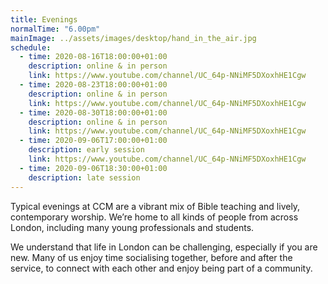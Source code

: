 ```yaml
---
title: Evenings
normalTime: "6.00pm"
mainImage: ../assets/images/desktop/hand_in_the_air.jpg
schedule:
  - time: 2020-08-16T18:00:00+01:00
    description: online & in person
    link: https://www.youtube.com/channel/UC_64p-NNiMF5DXoxhHE1Cgw
  - time: 2020-08-23T18:00:00+01:00
    description: online & in person
    link: https://www.youtube.com/channel/UC_64p-NNiMF5DXoxhHE1Cgw
  - time: 2020-08-30T18:00:00+01:00
    description: online & in person
    link: https://www.youtube.com/channel/UC_64p-NNiMF5DXoxhHE1Cgw
  - time: 2020-09-06T17:00:00+01:00
    description: early session
    link: https://www.youtube.com/channel/UC_64p-NNiMF5DXoxhHE1Cgw
  - time: 2020-09-06T18:30:00+01:00
    description: late session
---
```

Typical evenings at CCM are a vibrant mix of Bible teaching and lively, contemporary worship. We’re home to all kinds of people from across London, including many young professionals and students.

We understand that life in London can be challenging, especially if you are new. Many of us enjoy time socialising together, before and after the service, to connect with each other and enjoy being part of a community.
